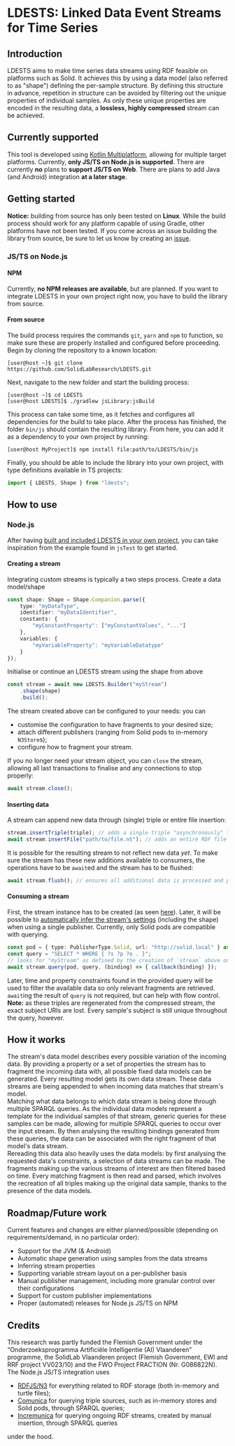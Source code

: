 # LDESTS: Linked Data Event Streams for Time Series
## Introduction
LDESTS aims to make time series data streams using RDF feasible on platforms such as Solid. It achieves this by using a data model (also referred to as "shape") defining the per-sample structure. By defining this structure in advance, repetition in structure can be avoided by filtering out the unique properties of individual samples. As only these unique properties are encoded in the resulting data, a **lossless, highly compressed** stream can be achieved.
## Currently supported
This tool is developed using [Kotlin Multiplatform](https://kotlinlang.org/docs/multiplatform.html), allowing for multiple target platforms. Currently, **only JS/TS on Node.js is supported**. There are currently **no** plans to **support JS/TS on Web**. There are plans to add Java (and Android) integration **at a later stage**.
## Getting started
**Notice:** building from source has only been tested on **Linux**. While the build process should work for any platform capable of using Gradle, other platforms have not been tested. If you come across an issue building the library from source, be sure to let us know by creating an [issue](https://github.com/SolidLabResearch/LDESTS/issues/new).
### JS/TS on Node.js
#### NPM
Currently, **no NPM releases are available**, but are planned. If you want to integrate LDESTS in your own project right now, you have to build the library from source.
#### From source
The build process requires the commands `git`, `yarn` and `npm` to function, so make sure these are properly installed and configured before proceeding.\
Begin by cloning the repository to a known location:

```
[user@host ~]$ git clone https://github.com/SolidLabResearch/LDESTS.git
```
Next, navigate to the new folder and start the building process:
```
[user@host ~]$ cd LDESTS
[user@host LDESTS]$ ./gradlew jsLibrary:jsBuild
```
This process can take some time, as it fetches and configures all dependencies for the build to take place. After the process has finished, the folder `bin/js` should contain the resulting library. From here, you can add it as a dependency to your own project by running:
```
[user@host MyProject]$ npm install file:path/to/LDESTS/bin/js
```
Finally, you should be able to include the library into your own project, with type definitions available in TS projects:
```ts
import { LDESTS, Shape } from "ldests";
```
## How to use
### Node.js
After having [built and included LDESTS in your own project](#jsts-on-nodejs), you can take inspiration from the example found in `jsTest` to get started.
#### Creating a stream
Integrating custom streams is typically a two steps process.
Create a data model/shape
```ts
const shape: Shape = Shape.Companion.parse({
    type: "myDataType",
    identifier: "myDataIdentifier",
    constants: {
        "myConstantProperty": ["myConstantValues", "..."]
    },
    variables: {
        "myVariableProperty": "myVariableDatatype"
    }
});
```
Initialise or continue an LDESTS stream using the shape from above
```ts
const stream = await new LDESTS.Builder("myStream")
    .shape(shape)
    .build();
```
The stream created above can be configured to your needs: you can
- customise the configuration to have fragments to your desired size;
- attach different publishers (ranging from Solid pods to in-memory `N3Store`s);
- configure how to fragment your stream.

If you no longer need your stream object, you can `close` the stream, allowing all last transactions to finalise and any connections to stop properly:
```ts
await stream.close();
```
#### Inserting data
A stream can append new data through (single) triple or entire file insertion:
```ts
stream.insertTriple(triple); // adds a single triple "asynchronously" to the input stream
await stream.insertFile("path/to/file.nt"); // adds an entire RDF file to the stream and `await`s until finished
```
It is possible for the resulting stream to not reflect new data *yet*. To make sure the stream has these new additions available to consumers, the operations have to be `await`ed and the stream has to be flushed:
```ts
await stream.flush(); // ensures all additional data is processed and published before it returns
```
#### Consuming a stream
First, the stream instance has to be created (as seen [here](#creating-a-stream)). Later, it will be possible to [automatically infer the stream's settings](#roadmapfuture-work) (including the shape) when using a single publisher. Currently, only Solid pods are compatible with querying.
```ts
const pod = { type: PublisherType.Solid, url: "http://solid.local" } as SolidPublisherConfig;
const query = "SELECT * WHERE { ?s ?p ?o . }";
// looks for "myStream" as defined by the creation of `stream` above on the pod "solid.local"
await stream.query(pod, query, (binding) => { callback(binding) });
```
Later, time and property constraints found in the provided query will be used to filter the available data so only relevant fragments are retrieved. `await`ing the result of `query` is not required, but can help with flow control.\
**Note:** as these triples are regenerated from the compressed stream, the exact subject URIs are lost. Every sample's subject is still unique throughout the query, however.
## How it works
The stream's data model describes every possible variation of the incoming data. By providing a property or a set of properties the stream has to fragment the incoming data with, all possible fixed data models can be generated. Every resulting model gets its own data stream. These data streams are being appended to when incoming data matches that stream's model.\
Matching what data belongs to which data stream is being done through multiple SPARQL queries. As the individual data models represent a template for the individual samples of that stream, generic queries for these samples can be made, allowing for multiple SPARQL queries to occur over the input stream. By then analysing the resulting bindings generated from these queries, the data can be associated with the right fragment of that model's data stream.\
Rereading this data also heavily uses the data models: by first analysing the requested data's constraints, a selection of data streams can be made. The fragments making up the various streams of interest are then filtered based on time. Every matching fragment is then read and parsed, which involves the recreation of all triples making up the original data sample, thanks to the presence of the data models.
## Roadmap/Future work
Current features and changes are either planned/possible (depending on requirements/demand, in no particular order):
- Support for the JVM (& Android)
- Automatic shape generation using samples from the data streams
- Inferring stream properties
- Supporting variable stream layout on a per-publisher basis
- Manual publisher management, including more granular control over their configurations
- Support for custom publisher implementations
- Proper (automated) releases for Node.js JS/TS on NPM
## Credits
This research was partly funded the Flemish Government under the “Onderzoeksprogramma
Artificiële Intelligentie (AI) Vlaanderen” programme, the SolidLab Vlaanderen project (Flemish
Government, EWI and RRF project VV023/10) and the FWO Project FRACTION (Nr. G086822N).\
The Node.js JS/TS integration uses
- [RDFJS/N3](https://github.com/rdfjs/N3.js/) for everything related to RDF storage (both in-memory and turtle files);
- [Comunica](https://github.com/comunica/comunica/) for querying triple sources, such as in-memory stores and Solid pods, through SPARQL queries;
- [Incremunica](https://github.com/maartyman/incremunica/) for querying ongoing RDF streams, created by manual insertion, through SPARQL queries

under the hood.
